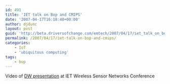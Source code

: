 ```yaml
---
id: 491
title: 'IET talk on Bop and CMIPS'
date: '2007-04-17T16:18:40+00:00'
author: djdunc
layout: post
guid: 'http://beta.driversofchange.com/emtech/2007/04/17/iet_talk_on_bop_and_cmips/'
permalink: /2007/04/17/iet-talk-on-bop-and-cmips/
categories:
    - IoT
    - 'ubiquitous computing'
tags:
    - bop
---
```


Video of [DW presentation](http://www.iet.tv/search/index.html?spres=4906) at IET Wireless Sensor Networks Conference